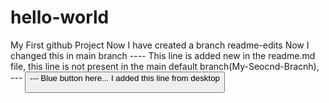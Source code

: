 # hello-world
My First github Project
Now I have created a branch readme-edits
Now I changed this in main branch
---- This line is added new in the readme.md file, this line is not present in the main default branch(My-Seocnd-Bracnh), 
--- <button id="Mybutoon" name="MyButton"/>
--- Blue button here...
I added this line from desktop 
